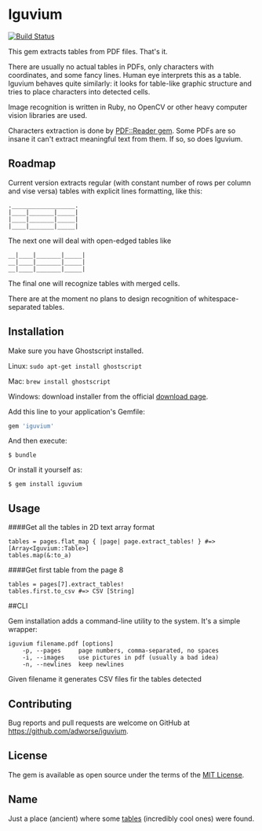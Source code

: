 # Iguvium
[![Build Status](https://travis-ci.com/adworse/iguvium.svg?token=pKH4s9rC7sLLfFxdq8b6&branch=master)](https://travis-ci.com/adworse/iguvium)

This gem extracts tables from PDF files. That's it. 

There are usually no actual tables in PDFs, only characters with coordinates,
 and some fancy lines. Human eye interprets this as a table. Iguvium behaves quite similarly:
 it looks for table-like graphic structure and tries to place characters into detected cells.
 
 Image recognition is written in Ruby, no OpenCV or other heavy computer vision libraries are used.
 
 Characters extraction is done by [PDF::Reader gem](https://github.com/yob/pdf-reader). Some PDFs are so insane it can't extract meaningful text from them. If so, so does Iguvium.

## Roadmap

Current version extracts regular (with constant number of rows per column and vise versa) tables
with explicit lines formatting, like this:

```
.__________________.
|____|_______|_____|
|____|_______|_____|
|____|_______|_____|
```

The next one will deal with open-edged tables like

```
__|____|_______|_____|
__|____|_______|_____|
__|____|_______|_____|
```

The final one will recognize tables with merged cells.

There are at the moment no plans to design recognition of whitespace-separated tables.
## Installation

Make sure you have Ghostscript installed. 

Linux: `sudo apt-get install ghostscript`

Mac: `brew install ghostscript`

Windows: download installer from the official [download page](https://www.ghostscript.com/download/gsdnld.html).

Add this line to your application's Gemfile:

```ruby
gem 'iguvium'
```

And then execute:

    $ bundle

Or install it yourself as:

    $ gem install iguvium

## Usage

####Get all the tables in 2D text array format
```pages = Iguvium.read('filename.pdf') #=> [Array<Iguvium::Page>]
tables = pages.flat_map { |page| page.extract_tables! } #=> [Array<Iguvium::Table>]
tables.map(&:to_a)
```
####Get first table from the page 8
```pages = Iguvium.read('filename.pdf')
tables = pages[7].extract_tables!
tables.first.to_csv #=> CSV [String]
```

##CLI

Gem installation adds a command-line utility to the system. It's a simple wrapper:

```
iguvium filename.pdf [options]
    -p, --pages     page numbers, comma-separated, no spaces
    -i, --images    use pictures in pdf (usually a bad idea)
    -n, --newlines  keep newlines
```

Given filename it generates CSV files fir the tables detected 

## Contributing

Bug reports and pull requests are welcome on GitHub at https://github.com/adworse/iguvium.

## License

The gem is available as open source under the terms of the [MIT License](https://opensource.org/licenses/MIT).

## Name

Just a place (ancient) where some [tables](https://en.wikipedia.org/wiki/Iguvine_Tablets) (incredibly cool ones) were found.